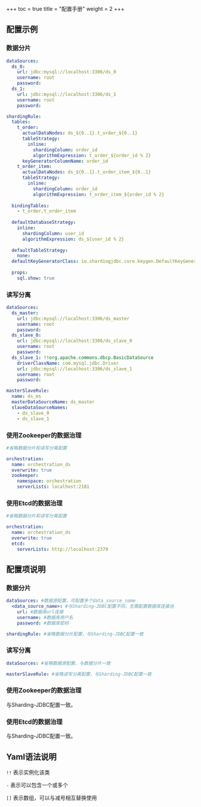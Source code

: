 +++
toc = true
title = "配置手册"
weight = 2
+++

## 配置示例

### 数据分片

```yaml
dataSources:
  ds_0: 
    url: jdbc:mysql://localhost:3306/ds_0
    username: root
    password: 
  ds_1:
    url: jdbc:mysql://localhost:3306/ds_1
    username: root
    password: 

shardingRule:  
  tables:
    t_order: 
      actualDataNodes: ds_${0..1}.t_order_${0..1}
      tableStrategy: 
        inline:
          shardingColumn: order_id
          algorithmExpression: t_order_${order_id % 2}
      keyGeneratorColumnName: order_id
    t_order_item:
      actualDataNodes: ds_${0..1}.t_order_item_${0..1}
      tableStrategy:
        inline:
          shardingColumn: order_id
          algorithmExpression: t_order_item_${order_id % 2}  
  
  bindingTables:
    - t_order,t_order_item
  
  defaultDatabaseStrategy:
    inline:
      shardingColumn: user_id
      algorithmExpression: ds_${user_id % 2}
  
  defaultTableStrategy:
    none:
  defaultKeyGeneratorClass: io.shardingjdbc.core.keygen.DefaultKeyGenerator
  
  props:
    sql.show: true
```

### 读写分离

```yaml
dataSources:
  ds_master:
    url: jdbc:mysql://localhost:3306/ds_master
    username: root
    password: 
  ds_slave_0:
    url: jdbc:mysql://localhost:3306/ds_slave_0
    username: root
    password: 
  ds_slave_1: !!org.apache.commons.dbcp.BasicDataSource
    driverClassName: com.mysql.jdbc.Driver
    url: jdbc:mysql://localhost:3306/ds_slave_1
    username: root
    password: 

masterSlaveRule:
  name: ds_ms
  masterDataSourceName: ds_master
  slaveDataSourceNames: 
    - ds_slave_0
    - ds_slave_1
```

### 使用Zookeeper的数据治理

```yaml
#省略数据分片和读写分离配置

orchestration:
  name: orchestration_ds
  overwrite: true
  zookeeper:
    namespace: orchestration
    serverLists: localhost:2181
```

### 使用Etcd的数据治理

```yaml
#省略数据分片和读写分离配置

orchestration:
  name: orchestration_ds
  overwrite: true
  etcd:
    serverLists: http://localhost:2379
```

## 配置项说明

### 数据分片

```yaml
dataSources: #数据源配置，可配置多个data_source_name
  <data_source_name>: #与Sharding-JDBC配置不同，无需配置数据库连接池
    url: #数据库url连接
    username: #数据库用户名
    password: #数据库密码

shardingRule: #省略数据分片配置，与Sharding-JDBC配置一致
```

### 读写分离

```yaml
dataSources: #省略数据源配置，与数据分片一致

masterSlaveRule: #省略读写分离配置，与Sharding-JDBC配置一致
```

### 使用Zookeeper的数据治理

与Sharding-JDBC配置一致。

### 使用Etcd的数据治理

与Sharding-JDBC配置一致。

## Yaml语法说明

`!!` 表示实例化该类

`-` 表示可以包含一个或多个

`[]` 表示数组，可以与减号相互替换使用
